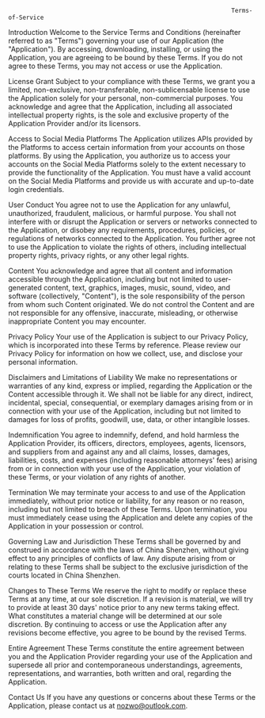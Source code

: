                                                                    Terms-of-Service

Introduction
Welcome to the Service Terms and Conditions (hereinafter referred to as "Terms") governing your use of our Application (the "Application"). By accessing, downloading, installing, or using the Application, you are agreeing to be bound by these Terms. If you do not agree to these Terms, you may not access or use the Application.

License Grant
Subject to your compliance with these Terms, we grant you a limited, non-exclusive, non-transferable, non-sublicensable license to use the Application solely for your personal, non-commercial purposes. You acknowledge and agree that the Application, including all associated intellectual property rights, is the sole and exclusive property of the Application Provider and/or its licensors.

Access to Social Media Platforms
The Application utilizes APIs provided by the Platforms to access certain information from your accounts on those platforms. By using the Application, you authorize us to access your accounts on the Social Media Platforms solely to the extent necessary to provide the functionality of the Application. You must have a valid account on the Social Media Platforms and provide us with accurate and up-to-date login credentials.

User Conduct
You agree not to use the Application for any unlawful, unauthorized, fraudulent, malicious, or harmful purpose. You shall not interfere with or disrupt the Application or servers or networks connected to the Application, or disobey any requirements, procedures, policies, or regulations of networks connected to the Application. You further agree not to use the Application to violate the rights of others, including intellectual property rights, privacy rights, or any other legal rights.

Content
You acknowledge and agree that all content and information accessible through the Application, including but not limited to user-generated content, text, graphics, images, music, sound, video, and software (collectively, "Content"), is the sole responsibility of the person from whom such Content originated. We do not control the Content and are not responsible for any offensive, inaccurate, misleading, or otherwise inappropriate Content you may encounter.

Privacy Policy
Your use of the Application is subject to our Privacy Policy, which is incorporated into these Terms by reference. Please review our Privacy Policy for information on how we collect, use, and disclose your personal information.

Disclaimers and Limitations of Liability
We make no representations or warranties of any kind, express or implied, regarding the Application or the Content accessible through it. We shall not be liable for any direct, indirect, incidental, special, consequential, or exemplary damages arising from or in connection with your use of the Application, including but not limited to damages for loss of profits, goodwill, use, data, or other intangible losses.

Indemnification
You agree to indemnify, defend, and hold harmless the Application Provider, its officers, directors, employees, agents, licensors, and suppliers from and against any and all claims, losses, damages, liabilities, costs, and expenses (including reasonable attorneys' fees) arising from or in connection with your use of the Application, your violation of these Terms, or your violation of any rights of another.

Termination
We may terminate your access to and use of the Application immediately, without prior notice or liability, for any reason or no reason, including but not limited to breach of these Terms. Upon termination, you must immediately cease using the Application and delete any copies of the Application in your possession or control.

Governing Law and Jurisdiction
These Terms shall be governed by and construed in accordance with the laws of China Shenzhen, without giving effect to any principles of conflicts of law. Any dispute arising from or relating to these Terms shall be subject to the exclusive jurisdiction of the courts located in China Shenzhen.

Changes to These Terms
We reserve the right to modify or replace these Terms at any time, at our sole discretion. If a revision is material, we will try to provide at least 30 days' notice prior to any new terms taking effect. What constitutes a material change will be determined at our sole discretion. By continuing to access or use the Application after any revisions become effective, you agree to be bound by the revised Terms.

Entire Agreement
These Terms constitute the entire agreement between you and the Application Provider regarding your use of the Application and supersede all prior and contemporaneous understandings, agreements, representations, and warranties, both written and oral, regarding the Application.

Contact Us
If you have any questions or concerns about these Terms or the Application, please contact us at nozwo@outlook.com.
